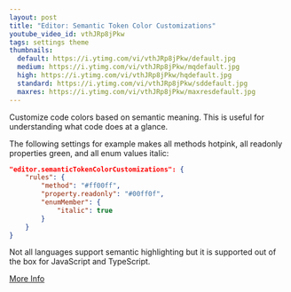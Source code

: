 ```yaml
---
layout: post
title: "Editor: Semantic Token Color Customizations"
youtube_video_id: vthJRp8jPkw
tags: settings theme
thumbnails:
  default: https://i.ytimg.com/vi/vthJRp8jPkw/default.jpg
  medium: https://i.ytimg.com/vi/vthJRp8jPkw/mqdefault.jpg
  high: https://i.ytimg.com/vi/vthJRp8jPkw/hqdefault.jpg
  standard: https://i.ytimg.com/vi/vthJRp8jPkw/sddefault.jpg
  maxres: https://i.ytimg.com/vi/vthJRp8jPkw/maxresdefault.jpg
---
```


Customize code colors based on semantic meaning. This is useful for understanding what code does at a glance.

The following settings for example makes all methods hotpink, all readonly properties green, and all enum values italic:

```json
"editor.semanticTokenColorCustomizations": {
    "rules": {
        "method": "#ff00ff",
        "property.readonly": "#00ff0f",
        "enumMember": {
            "italic": true
        }
    }
}
```

Not all languages support semantic highlighting but it is supported out of the box for JavaScript and TypeScript.

[More Info](https://code.visualstudio.com/docs/getstarted/themes#_editor-semantic-highlighting)

